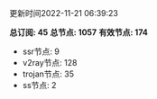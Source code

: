 更新时间2022-11-21 06:39:23

**总订阅: 45**
**总节点: 1057**
**有效节点: 174**
- ssr节点: 9
- v2ray节点: 128
- trojan节点: 35
- ss节点: 2
